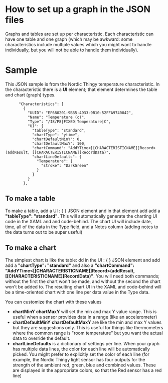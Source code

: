 ﻿# How to set up a graph in the JSON files

Graphs and tables are set up per characteristic. Each characteristic can have one table and one graph
(which may be awkward: some characteristics include multiple values which you might want to handle individually,
but you will not be able to handle them individually).


# Sample
This JSON sample is from the Nordic Thingy temperature characteristic. In the characteristic there is a 
**UI** element; that element determines the table and chart (graph) types.

          "Characteristics": [
            {
              "UUID": "EF680201-9B35-4933-9B10-52FFA9740042",
              "Name": "Temperature (c)",
              "Type": "/I8/P8|FIXED|Temperature|C",
              "UI": {
                "tableType": "standard",
                "chartType": "ytime",
                "chartDefaultMinY": 0,
                "chartDefaultMaxY": 100,
                "chartCommand": "AddYTime<[[CHARACTERISTICNAME]]Record>(addResult, [[CHARACTERISTICNAME]]RecordData)",
                "chartLineDefaults": {
                  "Temperature": {
                    "stroke": "DarkGreen"
                  }
				}
			  }
            },

## To make a table

To make a table, add a UI : { } JSON element and in that element add add a **"tableType": "standard"**. This will automatically generate
the charting UI code in the XAML and and code-behind. The chart UI will include date, time, all of the data in the Type field, 
and a Notes column (adding notes to the data turns out to be super useful)

## To make a chart

The simplest chart is like the table: dd in the UI : { } JSON element and add add a **"chartType": "standard"** and also 
a **"chartCommand": "AddYTime<[[CHARACTERISTICNAME]]Record>(addResult, [[CHARACTERISTICNAME]]RecordData)"**. You will need both commands;
without the first the chart won't be made, and without the second the chart won't be added to. The resulting chart UI 
in the XAML and code-behind will be a time-oriented chart with one line per data value in the Type data.

You can customize the chart with these values
- **chartMinY** **chartMaxY** will set the min and max Y value range. This is useful when a sensor provides data in a range (like an accelerometer)
- **chartDefaultMinY** **chartDefaultMaxY** are like the min and max Y values but they are suggestions only. This is useful for things like thermometers where the common range is "room temperature" but you want the actual data to override the default.
- **chartLineDefaults** is a dictionary of settings per line. When your graph has multiple data lines, the color for each line will be automatically picked. You might prefer to explicitly set the color of each line (for example, the Nordic Thingy light sensor has four outputs for the strength of the ambient red, green, blue and combined values. These are displayed in the appropriate colors, so that the Red sensor has a red line)